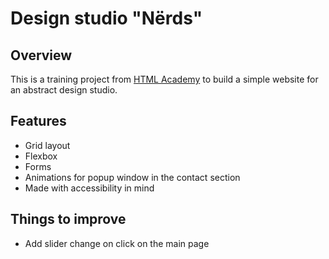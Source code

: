 # Design studio "Nёrds"

## Overview

This is a training project from [HTML Academy](https://www.htmlacademy.ru) to build a simple website for an abstract design studio. 

## Features
- Grid layout
- Flexbox
- Forms
- Animations for popup window in the contact section
- Made with accessibility in mind

## Things to improve
- Add slider change on click on the main page



